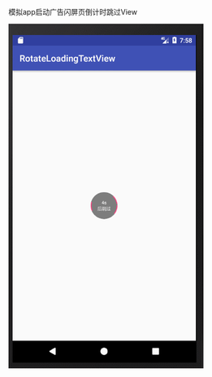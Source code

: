 模拟app启动广告闪屏页倒计时跳过View

![Sample Screenshot](https://github.com/xiedong11/RotateView/blob/master/picture/GIF.gif)
